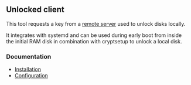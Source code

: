 ## Unlocked client

This tool requests a key from a
[remote server](https://github.com/kalehmann/unlocked-server)
used to unlock disks locally.

It integrates with systemd and can be used during early boot from inside the
initial RAM disk in combination with cryptsetup to unlock a local disk.

### Documentation

* [Installation](doc/installation.md)
* [Configuration](doc/configuration.md)
